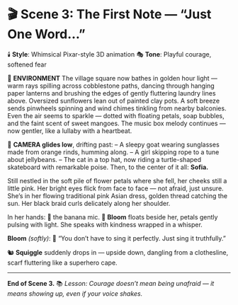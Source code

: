 # 🎬 Scene 3: The First Note — “Just One Word…”

🕯️ **Style**: Whimsical Pixar-style 3D animation
🎭 **Tone**: Playful courage, softened fear

🌆 **ENVIRONMENT**
The village square now bathes in golden hour light — warm rays spilling across cobblestone paths, dancing through hanging paper lanterns and brushing the edges of gently fluttering laundry lines above.
Oversized sunflowers lean out of painted clay pots.
A soft breeze sends pinwheels spinning and wind chimes tinkling from nearby balconies.
Even the air seems to sparkle — dotted with floating petals, soap bubbles, and the faint scent of sweet mangoes.
The music box melody continues — now gentler, like a lullaby with a heartbeat.

🎥 **CAMERA glides low**, drifting past:
– A sleepy goat wearing sunglasses made from orange rinds, humming along.
– A girl skipping rope to a tune about jellybeans.
– The cat in a top hat, now riding a turtle-shaped skateboard with remarkable poise.
Then, to the center of it all:
**Sofia.**

Still nestled in the soft pile of flower petals where she fell, her cheeks still a little pink.
Her bright eyes flick from face to face — not afraid, just unsure.
She’s in her flowing traditional pink Asian dress, golden thread catching the sun.
Her black braid curls delicately along her shoulder.

In her hands: 🍌 the banana mic.
🌸 **Bloom** floats beside her, petals gently pulsing with light.
She speaks with kindness wrapped in a whisper.

**Bloom** *(softly)*:
🌼 “You don’t have to sing it perfectly. Just sing it truthfully.”

🐿️ **Squiggle** suddenly drops in — upside down, dangling from a clothesline, scarf fluttering like a superhero cape.

---

**End of Scene 3.**
📚 *Lesson: Courage doesn’t mean being unafraid — it means showing up, even if your voice shakes.*
